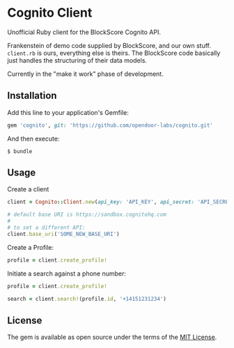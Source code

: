 # Cognito Client

Unofficial Ruby client for the BlockScore Cognito API.

Frankenstein of demo code supplied by BlockScore, and our own stuff. `client.rb` is ours,
everything else is theirs. The BlockScore code basically just handles the structuring
of their data models.

Currently in the "make it work" phase of development.

## Installation

Add this line to your application's Gemfile:

```ruby
gem 'cognito', git: 'https://github.com/opendoor-labs/cognito.git'
```

And then execute:

    $ bundle

## Usage

Create a client

```ruby
client = Cognito::Client.new(api_key: 'API_KEY', api_secret: 'API_SECRET')

# default base URI is https://sandbox.cognitohq.com
#
# to set a different API:
client.base_uri('SOME_NEW_BASE_URI')
```

Create a Profile:

```ruby
profile = client.create_profile!
```

Initiate a search against a phone number:

```ruby
profile = client.create_profile!

search = client.search!(profile.id, '+14151231234')
```

## License

The gem is available as open source under the terms of the [MIT License](http://opensource.org/licenses/MIT).

